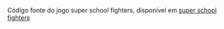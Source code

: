 Código fonte do jogo super school fighters, disponível em <a href="https://jaime-do-bar.itch.io/super-school-fighters"> super school fighters</a>
